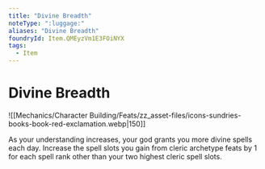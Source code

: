 ```yaml
---
title: "Divine Breadth"
noteType: ":luggage:"
aliases: "Divine Breadth"
foundryId: Item.QMEyzVm1E3FOiNYX
tags:
  - Item
---
```


# Divine Breadth
![[Mechanics/Character Building/Feats/zz_asset-files/icons-sundries-books-book-red-exclamation.webp|150]]

As your understanding increases, your god grants you more divine spells each day. Increase the spell slots you gain from cleric archetype feats by 1 for each spell rank other than your two highest cleric spell slots.
